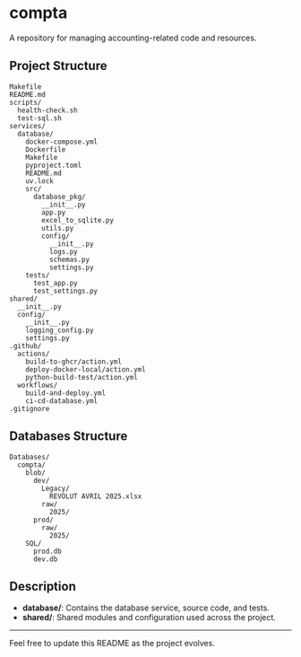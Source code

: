 # compta

A repository for managing accounting-related code and resources.

## Project Structure

```
Makefile
README.md
scripts/
  health-check.sh
  test-sql.sh
services/
  database/
    docker-compose.yml
    Dockerfile
    Makefile
    pyproject.toml
    README.md
    uv.lock
    src/
      database_pkg/
        __init__.py
        app.py
        excel_to_sqlite.py
        utils.py
        config/
          __init__.py
          logs.py
          schemas.py
          settings.py
    tests/
      test_app.py
      test_settings.py
shared/
  __init__.py
  config/
    __init__.py
    logging_config.py
    settings.py
.github/
  actions/
    build-to-ghcr/action.yml
    deploy-docker-local/action.yml
    python-build-test/action.yml
  workflows/
    build-and-deploy.yml
    ci-cd-database.yml
.gitignore
```


## Databases Structure

```
Databases/
  compta/
    blob/
      dev/
        Legacy/
          REVOLUT AVRIL 2025.xlsx
        raw/
          2025/
      prod/
        raw/
          2025/
    SQL/
      prod.db
      dev.db
```

## Description
- **database/**: Contains the database service, source code, and tests.
- **shared/**: Shared modules and configuration used across the project.

---

Feel free to update this README as the project evolves.
